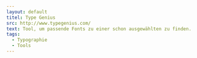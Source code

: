 ```yaml
---
layout: default
titel: Type Genius
src: http://www.typegenius.com/
text: Tool, um passende Fonts zu einer schon ausgewählten zu finden.
tags:
  - Typographie
  - Tools
---
```

